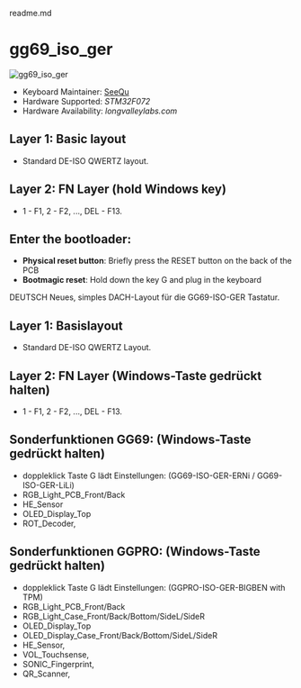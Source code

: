 readme.md
# gg69_iso_ger

![gg69_iso_ger](https://imgur.com/a/K6lgFWm)

* Keyboard Maintainer: [SeeQu](https://github.com/iSeeQu)
* Hardware Supported: *STM32F072*
* Hardware Availability: *longvalleylabs.com*

## Layer 1: Basic layout
- Standard DE-ISO QWERTZ layout.

## Layer 2: FN Layer (hold Windows key)
- 1 - F1, 2 - F2, ..., DEL - F13.

## Enter the bootloader:

* **Physical reset button**: Briefly press the RESET button on the back of the PCB
* **Bootmagic reset**: Hold down the key G and plug in the keyboard


DEUTSCH
Neues, simples DACH-Layout für die GG69-ISO-GER Tastatur.

## Layer 1: Basislayout
- Standard DE-ISO QWERTZ Layout.

## Layer 2: FN Layer (Windows-Taste gedrückt halten)
- 1 - F1, 2 - F2, ..., DEL - F13.

## Sonderfunktionen GG69: (Windows-Taste gedrückt halten)
- doppleklick Taste G lädt Einstellungen: (GG69-ISO-GER-ERNi / GG69-ISO-GER-LiLi)
- RGB_Light_PCB_Front/Back
- HE_Sensor
- OLED_Display_Top
- ROT_Decoder,

## Sonderfunktionen GGPRO: (Windows-Taste gedrückt halten)
- doppleklick Taste G lädt Einstellungen: (GGPRO-ISO-GER-BIGBEN with TPM)
- RGB_Light_PCB_Front/Back
- RGB_Light_Case_Front/Back/Bottom/SideL/SideR
- OLED_Display_Top
- OLED_Display_Case_Front/Back/Bottom/SideL/SideR
- HE_Sensor,
- VOL_Touchsense,
- SONIC_Fingerprint,
- QR_Scanner,
